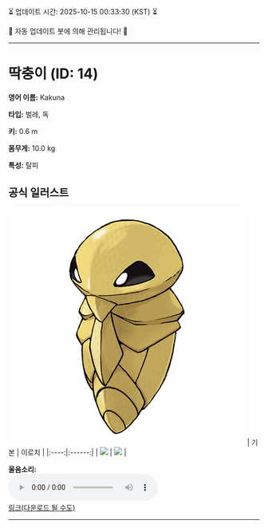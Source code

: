 
⏳ 업데이트 시간: 2025-10-15 00:33:30 (KST) ⏳

🤖 자동 업데이트 봇에 의해 관리됩니다! 🤖

---

# 딱충이 (ID: 14)
**영어 이름:** Kakuna

**타입:** 벌레, 독

**키:** 0.6 m

**몸무게:** 10.0 kg

**특성:** 탈피

## 공식 일러스트
![](https://raw.githubusercontent.com/PokeAPI/sprites/master/sprites/pokemon/other/official-artwork/14.png)
| 기본 | 이로치 |
|:----:|:------:|
| <img src="http://play.pokemonshowdown.com/sprites/ani/kakuna.gif" width="200"> | <img src="http://play.pokemonshowdown.com/sprites/ani-shiny/kakuna.gif" width="200"> |

**울음소리:**<br><audio controls src="https://raw.githubusercontent.com/PokeAPI/cries/main/cries/pokemon/latest/14.ogg"></audio><br> [링크(다운로드 될 수도)](https://raw.githubusercontent.com/PokeAPI/cries/main/cries/pokemon/latest/14.ogg)


---
